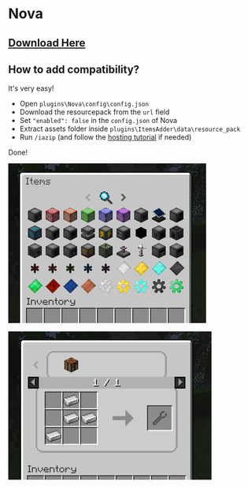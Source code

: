 # Nova

## [Download Here](https://www.spigotmc.org/resources/nova-%E2%9C%A8-custom-blocks-%E2%9C%85-items-%E2%9C%85-guis-%E2%9C%85-modpack-like-fully-configurable.93648/)

## How to add compatibility?

It's very easy!

* Open `plugins\Nova\config\config.json`
* Download the resourcepack from the `url` field
* Set `"enabled": false` in the `config.json` of Nova
* Extract assets folder inside `plugins\ItemsAdder\data\resource_pack`
* Run `/iazip` \(and follow the [hosting tutorial](../../plugin-usage/resourcepack-hosting/) if needed\)

Done!

![](../../.gitbook/assets/immagine%20%28122%29.png)

![](../../.gitbook/assets/immagine%20%28125%29.png)

